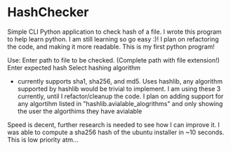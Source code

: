 # HashChecker
Simple CLI Python application to check hash of a file. 
I wrote this program to help learn python. I am still learning so go easy :)! I plan on refactoring the code, and making it more readable. This is my first python program!

Use: 
  Enter path to file to be checked. (Complete path with file extension!)
  Enter expected hash
  Select hashing algorithm 
   - currently supports sha1, sha256, and md5. Uses hashlib, any algorithm supported by hashlib would be trivial to implement.
   I am using these 3 currently, until I refactor/cleanup the code. I plan on adding support for any algortihm listed in "hashlib.avialable_alogrithms" and only showing the user the algorthims they have avialable
   
 
 Speed is decent, further research is needed to see how I can improve it. I was able to compute a sha256 hash of the ubuntu installer in ~10 seconds.
 This is low priority atm...
